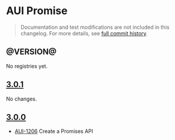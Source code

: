 # AUI Promise

> Documentation and test modifications are not included in this changelog. For more details, see [full commit history](https://github.com/liferay/alloy-ui/commits/master/src/aui-promise).

## @VERSION@

No registries yet.

## [3.0.1](https://github.com/liferay/alloy-ui/releases/tag/3.0.1)

No changes.

## [3.0.0](https://github.com/liferay/alloy-ui/releases/tag/3.0.0)

* [AUI-1206](https://issues.liferay.com/browse/AUI-1206) Create a Promises API